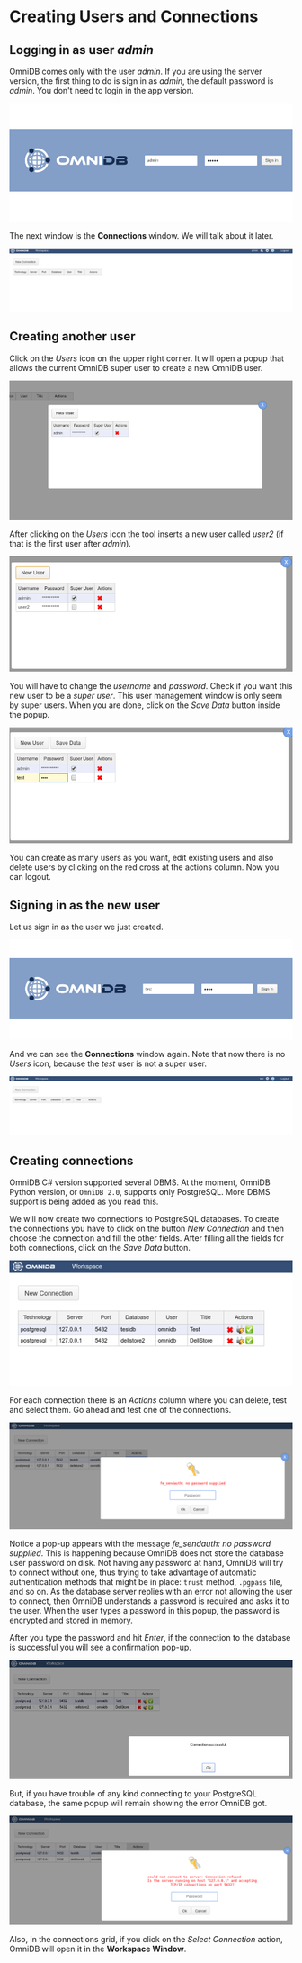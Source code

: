 # Creating Users and Connections

## Logging in as user *admin*

OmniDB comes only with the user *admin*. If you are using the server version,
the first thing to do is sign in as *admin*, the default password is *admin*.
You don't need to login in the app version.

![](https://raw.githubusercontent.com/OmniDB/doc/master/img/image_003.png)

The next window is the **Connections** window. We will talk about it later.

![](https://raw.githubusercontent.com/OmniDB/doc/master/img/image_004.png)

## Creating another user

Click on the *Users* icon on the upper right corner. It will open a popup
that allows the current OmniDB super user to create a new OmniDB user.

![](https://raw.githubusercontent.com/OmniDB/doc/master/img/image_005.png)

After clicking on the *Users* icon the tool inserts a new user called *user2*
(if that is the first user after *admin*).

![](https://raw.githubusercontent.com/OmniDB/doc/master/img/image_006.png)

You will have to change the *username* and *password*. Check if you want this
new user to be a *super user*. This user management window is only seem by super
users. When you are done, click on the *Save Data* button inside the popup.

![](https://raw.githubusercontent.com/OmniDB/doc/master/img/image_007.png)

You can create as many users as you want, edit existing users and also delete
users by clicking on the red cross at the actions column. Now you can logout.

## Signing in as the new user

Let us sign in as the user we just created.

![](https://raw.githubusercontent.com/OmniDB/doc/master/img/image_008.png)

And we can see the **Connections** window again. Note that now there is no
*Users* icon, because the *test* user is not a super user.

![](https://raw.githubusercontent.com/OmniDB/doc/master/img/image_009.png)

## Creating connections

OmniDB C# version supported several DBMS. At the moment, OmniDB Python version,
or `OmniDB 2.0`, supports only PostgreSQL. More DBMS support is being added as
you read this.

We will now create two connections to PostgreSQL databases. To create the
connections you have to click on the button *New Connection* and then choose the
connection and fill the other fields. After filling all the fields for both
connections, click on the *Save Data* button.

![](https://raw.githubusercontent.com/OmniDB/doc/master/img/image_010.png)

For each connection there is an *Actions* column where you can delete, test and
select them. Go ahead and test one of the connections.

![](https://raw.githubusercontent.com/OmniDB/doc/master/img/image_011.png)

Notice a pop-up appears with the message *fe_sendauth: no password supplied*.
This is happening because OmniDB does not store the database user password on
disk. Not having any password at hand, OmniDB will try to connect without one,
thus trying to take advantage of automatic authentication methods that might be
in place: `trust` method, `.pgpass` file, and so on. As the database server
replies with an error not allowing the user to connect, then OmniDB understands
a password is required and asks it to the user. When the user types a password
in this popup, the password is encrypted and stored in memory.

After you type the password and hit *Enter*, if the connection to the database
is successful you will see a confirmation pop-up.

![](https://raw.githubusercontent.com/OmniDB/doc/master/img/image_012.png)

But, if you have trouble of any kind connecting to your PostgreSQL database,
the same popup will remain showing the error OmniDB got.

![](https://raw.githubusercontent.com/OmniDB/doc/master/img/image_013.png)

Also, in the connections grid, if you click on the *Select Connection* action,
OmniDB will open it in the **Workspace Window**.
